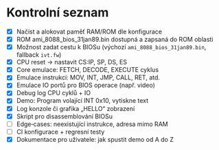 # Kontrolní seznam

- [x] Načíst a alokovat paměť RAM/ROM dle konfigurace
- [x] ROM ami_8088_bios_31jan89.bin dostupná a zapsaná do ROM oblasti
- [x] Možnost zadat cestu k BIOSu (výchozí `ami_8088_bios_31jan89.bin`, fallback `ivt.fw`)
- [x] CPU reset → nastavit CS:IP, SP, DS, ES
- [x] Core emulace: FETCH, DECODE, EXECUTE cyklus
- [x] Emulace instrukcí: MOV, INT, JMP, CALL, RET, atd.
- [x] Emulace IO portů pro BIOS operace (např. video)
- [x] Debug log CPU cyklů + IO
- [x] Demo: Program volající INT 0x10, vytiskne text
- [x] Log konzole či grafika „HELLO“ zobrazení
- [x] Skript pro disassemblování BIOSu
- [ ] Edge‑cases: neexistující instrukce, adresa mimo RAM
- [ ] CI konfigurace + regresní testy
- [x] Dokumentace pro uživatele: jak spustit demo od A do Z
